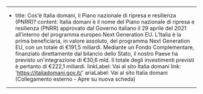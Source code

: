 ---
  - title: Cos'è Italia domani, il Piano nazionale di ripresa e resilienza (PNRR)?
    content: Italia domani è il nome del Piano nazionale di ripresa e resilienza (PNRR) approvato dal Governo italiano il 29 aprile del 2021 all’interno del programma europeo Next Generation EU. L’Italia è la prima beneficiaria, in valore assoluto, del programma Next Generation EU, con un totale di €191,5 miliardi. Mediante un Fondo Complementare, finanziato direttamente dal bilancio dello Stato, il nostro Paese ha previsto un'integrazione di €30,6 mld. Il totale degli investimenti previsti è pertanto di €222,1 miliardi.
    linkLabel: Vai al sito Italia domani
    link: 'https://italiadomani.gov.it/'
    ariaLabel: Vai al sito Italia domani (Collegamento esterno - Apre su nuova scheda)
---